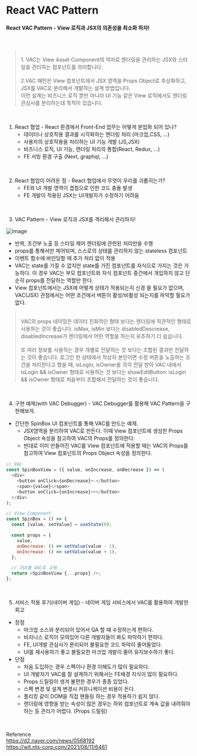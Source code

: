 # React VAC Pattern

#### React VAC Pattern - View 로직과 JSX의 의존성을 최소화 하자!

<br>

> <br>1. VAC는 View Asset Component의 약자로 렌더링을 관리하는 JSX와 스타일을 관리하는 컴포넌트를 의미합니다. <br> <br>2.VAC 패턴은 View 컴포넌트에서 JSX 영역을 Props Object로 추상화하고, JSX를 VAC로 분리해서 개발하는 설계 방법입니다.<br>이런 설계는 비즈니스 로직 뿐만 아니라 UI 기능 같은 View 로직에서도 렌더링 관심사를 분리하는데 목적이 있습니다.
> <br>

<br>

1. React 협업 - React 환경에서 Front-End 업무는 어떻게 분업화 되어 있나?
   - 데이터나 상호작용 결과를 시각화하는 렌더링 처리 (마크업,CSS, ...)
   - 사용자의 상호작용을 처리하는 UI 기능 개발 (JS,JSX)
   - 비즈니스 로직, UI 기능, 렌더링 처리의 통합(React, Redux, ...)
   - FE 서빙 환경 구출 (Next, graphql, ...)

<br>

2. React 협업이 어려운 점 - React 협업에서 무엇이 우리를 괴롭히는가?
   - FE와 UI 개발 영역이 겹침으로 인한 코드 충돌 발생
   - FE 개발이 적용된 JSX는 UI개발자가 수정하기 어려움

<br>

3. VAC Pattern - View 로직과 JSX를 격리해서 관리하자!

![image](https://wit.nts-corp.com/wp-content/uploads/2021/08/vac_pattern_s1.png)
<br>

- 반복, 조건부 노출 등 스타일 제어 렌더링에 관련된 처리만을 수행
- props를 통해서만 제어되며, 스스로의 상태를 관리하지 않는 stateless 컴포넌트
- 이벤트 함수에 바인딩할 때 추가 처리 없이 적용
- VAC는 state를 가질 수 없지만 state를 가진 컴포넌트를 자식으로 가지는 것은 가능하다. 이 경우 VAC는 부모 컴포넌트와 자식 컴포넌트 중간에서 개입하지 않고 단순히 props를 전달하는 역할만 한다.
- View 컴포넌트에서는 JSX에 어떻게 상태가 적용되는지 신경 쓸 필요가 없으며, VAC(JSX) 관점에서는 어떤 조건에서 버튼이 활성/비활성 되는지를 파악할 필요가 없다.

> <br> VAC의 props 네이밍은 데이터 친화적인 형태 보다는 렌더링에 직관적인 형태로 사용하는 것이 좋습니다. isMax, isMin 보다는 disabledDescrease, disabledIncrease가 렌더링에서 어떤 역할을 하는지 유추하기 더 쉽습니다. <br> <br> 또 여러 정보를 사용하는 경우 개별로 전달하는 것 보다는 조합된 결과만 전달하는 것이 좋습니다. 로그인 한 상태에서 작상자 본인이면 수정 버튼을 노츨하는 조건을 처리한다고 했을 때, isLogin, isOwner을 각각 전달 받아 VAC 내에서 isLogin && isOwner 형태로 사용하는 것 보다는 showEditButton: isLogin && isOwner 형태로 처음부터 조합해서 전달하는 것이 좋습니다.
> <br>

<br>

4. 구현 예제(with VAC Debugger) - VAC Debugger를 활용해 VAC Pattern을 구현해보자.

- 간단한 SpinBox UI 컴포넌트를 통해 VAC를 만드는 예제.
  - JSX영역을 분리하여 VAC로 만든다. 이때 View 컴포넌트에 생성한 Props Object 속성을 참고하여 VAC의 Props를 정의한다.
  - 반대로 이미 만들어진 VAC를 View 컴포넌트에 적용할 때는 VAC의 Props를 참고하여 View 컴포넌트의 Props Object 속성을 정의한다.

```javascript
// VAC
const SpinBoxView = ({ value, onIncrease, onDecrease }) => (
  <div>
    <button onClick={onDecrease}>-</button>
    <span>{value}</span>
    <button onClick={onIncrease}>+</button>
  </div>
);
```

```javascript
// View Component
const SpinBox = () => {
  const [value, setValue] = useState(0);

  const props = {
    value,
    onDecrease: () => setValue(value - 1),
    onIncrease: () => setValue(value + 1),
  };

  // JSX를 VAC로 교체
  return <SpinBoxView {...props} />;
};
```

<br>

5. 서비스 적용 후기(네이버 게임) - 네이버 게임 서비스에서 VAC를 활용하여 개발한 회고

- 장점
  - 마크업 소스와 분리되어 있어서 QA 할 때 수정하는게 편하다.
  - 비지니스 로직이 모여있어 다른 개발자들이 봐도 파악하기 편하다.
  - FE, UI개발 관심사가 분리되어 불필요한 코드 파악이 줄어들었다.
  - UI를 재사용하기 좋고 불필요한 마크업 개발이 줄어 유지보수하기 좋다.
- 단점
  - 처음 도입하는 경우 스펙이나 환경 이해도가 많이 필요하다.
  - UI 개발자가 VAC를 잘 설계하기 위해서는 FE배경 지식이 많이 필요하다.
  - Props 드릴링이 생겨 불편한 경우가 종종 있었다.
  - 스펙 변경 및 설계 변경시 커뮤니케이션 비용이 든다.
  - 플리킹 같이 DOM을 직접 핸들링 하는 경우 적용하기 쉽지 않다.
  - 렌더링에 영향을 받는 속성이 많은 경우는 하위 컴포넌트로 계속 값을 내려줘야하는 등 관리가 어렵다. (Props 드릴링)

<br>

Reference<br>
https://d2.naver.com/news/0568192<br>
https://wit.nts-corp.com/2021/08/11/6461
